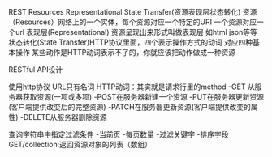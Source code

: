 REST
Resources Representational State Transfer(资源表现层状态转化)
资源（Resources）网络上的一个实体，每个资源对应一个特定的URI  一个资源对应一个url
表现层(Representational)  资源呈现出来形式叫做表现层  如html  json等等
状态转化(State Transfer)HTTP协议里面，四个表示操作方式的动词 对应四种基本操作
某些动作是HTTP动词表示不了的，你就应该把动作做成一种资源


RESTful API设计

使用http协议
URL只有名词
HTTP动词：其实就是请求行里的method
 -GET 从服务器获取资源(一项或多项)
 -POST在服务器新建一个资源
 -PUT在服务器更新资源(客户端提供改变后的完整资源)
 -PATCH在服务器更新资源(客户端提供改变的属性)
 -DELETE从服务器删除资源

 查询字符串中指定过滤条件
  -当前页
  -每页数量
  -过滤关键字
  -排序字段
 GET/collection:返回资源对象的列表（数组）




